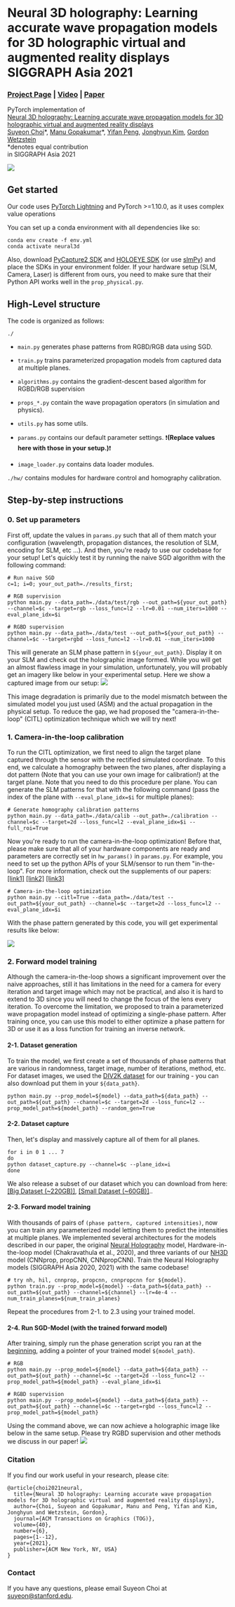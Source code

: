# Neural 3D holography: Learning accurate wave propagation models for 3D holographic virtual and augmented reality displays <br> SIGGRAPH Asia 2021
### [Project Page](http://www.computationalimaging.org/publications/neuralholography3d/) | [Video](https://www.youtube.com/watch?v=EsxGnUd8Efs) | [Paper](https://www.computationalimaging.org/wp-content/uploads/2021/08/NeuralHolography3D.pdf)
PyTorch implementation of <br>
[Neural 3D holography: Learning accurate wave propagation models for 3D holographic virtual and augmented reality displays](http://www.computationalimaging.org/publications/neuralholography3d/)<br>
 [Suyeon Choi](http://stanford.edu/~suyeon/)\*,
 [Manu Gopakumar](https://www.linkedin.com/in/manu-gopakumar-25032412b/)\*,
 [Yifan Peng](http://web.stanford.edu/~evanpeng/),
 [Jonghyun Kim](http://j-kim.kr/),
 [Gordon Wetzstein](https://computationalimaging.org)<br>
  \*denotes equal contribution  
in SIGGRAPH Asia 2021

<img src='img/teaser.png'/>

## Get started
Our code uses [PyTorch Lightning](https://www.pytorchlightning.ai/) and PyTorch >=1.10.0, as it uses complex value operations

You can set up a conda environment with all dependencies like so:
```
conda env create -f env.yml
conda activate neural3d
```

Also, download [PyCapture2 SDK](https://www.flir.com/products/flycapture-sdk/) and [HOLOEYE SDK](https://holoeye.com/spatial-light-modulators/slm-software/slm-display-sdk/) (or use [slmPy](https://github.com/wavefrontshaping/slmPy)) and place the SDKs in your environment folder. If your hardware setup (SLM, Camera, Laser) is different from ours, you need to make sure that their Python API works well in the ```prop_physical.py```.

## High-Level structure

The code is organized as follows:


`./`
* ```main.py``` generates phase patterns from RGBD/RGB data using SGD.
* ```train.py``` trains parameterized propagation models from captured data at multiple planes.
* ```algorithms.py``` contains the gradient-descent based algorithm for RGBD/RGB supervision



* ```props_*.py``` contain the wave propagation operators (in simulation and physics).
* ```utils.py``` has some utils.
* ```params.py``` contains our default parameter settings. :heavy_exclamation_mark:**(Replace values here with those in your setup.)**:heavy_exclamation_mark:
* ```image_loader.py``` contains data loader modules.

`./hw/` contains modules for hardware control and homography calibration.

## Step-by-step instructions
### 0. Set up parameters 
First off, update the values in ``` params.py ``` such that all of them match your configuration (wavelength, propagation distances, the resolution of SLM, encoding for SLM, etc ...). And then, you're ready to use our codebase for your setup! Let's quickly test it by running the naive SGD algorithm with the following command: 
```
# Run naive SGD
c=1; i=0; your_out_path=./results_first;

# RGB supervision
python main.py --data_path=./data/test/rgb --out_path=${your_out_path} --channel=$c --target=rgb --loss_func=l2 --lr=0.01 --num_iters=1000 --eval_plane_idx=$i

# RGBD supervision
python main.py --data_path=./data/test --out_path=${your_out_path} --channel=$c --target=rgbd --loss_func=l2 --lr=0.01 --num_iters=1000

```
This will generate an SLM phase pattern in ```${your_out_path}```. Display it on your SLM and check out the holographic image formed. While you will get an almost flawless image in your simulation, unfortunately, you will probably get an imagery like below in your experimental setup. Here we show a captured image from our setup:
<img src='img/sgd-asm.png'/>

This image degradation is primarily due to the model mismatch between the simulated model you just used (ASM) and the actual propagation in the physical setup. To reduce the gap, we had proposed the "camera-in-the-loop" (CITL) optimization technique which we will try next!

### 1. Camera-in-the-loop calibration
To run the CITL optimization, we first need to align the target plane captured through the sensor with the rectified simulated coordinate. To this end, we calculate a homography between the two planes, after displaying a dot pattern (Note that you can use your own image for calibration!) at the target plane. Note that you need to do this procedure per plane. You can generate the SLM patterns for that with the following command (pass the index of the plane with ```--eval_plane_idx=$i``` for multiple planes): 

```
# Generate homography calibration patterns
python main.py --data_path=./data/calib --out_path=./calibration --channel=$c --target=2d --loss_func=l2 --eval_plane_idx=$i --full_roi=True

```
Now you're ready to run the camera-in-the-loop optimization! Before that, please make sure that all of your hardware components are ready and parameters are correctly set in ```hw_params()``` in ```params.py```. For example, you need to set up the python APIs of your SLM/sensor to run them "in-the-loop". For more information, check out the supplements of our papers: [[link1]](https://drive.google.com/file/d/1vay4xeg5iC7y8CLWR6nQEWe3mjBuqCWB/view) [[link2]](https://opg.optica.org/optica/viewmedia.cfm?uri=optica-8-2-143&seq=s001) [[link3]](https://drive.google.com/file/d/1FNSXBYivIN9hqDUxzUIMgSFVKJKtFEOr/view)
```
# Camera-in-the-loop optimization
python main.py --citl=True --data_path=./data/test --out_path=${your_out_path} --channel=$c --target=2d --loss_func=l2 --eval_plane_idx=$i

```
With the phase pattern generated by this code, you will get experimental results like below:

<img src='img/citl-asm.png'/>

### 2. Forward model training
Although the camera-in-the-loop shows a significant improvement over the naive approaches, still it has limitations in the need for a camera for every iteration and target image which may not be practical, and also it is hard to extend to 3D since you will need to change the focus of the lens every iteration. To overcome the limitation, we proposed to train a parameterized wave propagation model instead of optimizing a single-phase pattern. After training once, you can use this model to either optimize a phase pattern for 3D or use it as a loss function for training an inverse network.

#### 2-1. Dataset generation
To train the model, we first create a set of thousands of phase patterns that are various in randomness, target image, number of iterations, method, etc. 
For dataset images, we used the [DIV2K dataset](https://data.vision.ee.ethz.ch/cvl/DIV2K/) for our training - you can also download put them in your ```${data_path}```.

```
python main.py --prop_model=${model} --data_path=${data_path} --out_path=${out_path} --channel=$c --target=2d --loss_func=l2 --prop_model_path=${model_path} --random_gen=True

```

#### 2-2. Dataset capture
Then, let's display and massively capture all of them for all planes.
```
for i in 0 1 ... 7
do
python dataset_capture.py --channel=$c --plane_idx=i
done
```
We also release a subset of our dataset which you can download from here: [[Big Dataset (~220GB)]](https://drive.google.com/file/d/1E9ppFPwueGwRTG9yRk9wbB3Xy7eOOGOI/view?usp=sharing), [[Small Dataset (~60GB)]](https://drive.google.com/file/d/1EC2pzHlsB_P_braGc1r71oKt9vlmwzlq/view?usp=sharing)..
#### 2-3. Forward model training
With thousands of pairs of `(phase pattern, captured intensities)`, now you can train any parameterized model letting them to predict the intensities at multiple planes. We implemented several architectures for the models described in our paper, the original [Neural Holography](https://www.computationalimaging.org/publications/neuralholography/) model, Hardware-in-the-loop model (Chakravathula et al., 2020), and three variants of our [NH3D](https://www.computationalimaging.org/publications/neuralholography3d/) model (CNNprop, propCNN, CNNpropCNN).
Train the Neural Holography models (SIGGRAPH Asia 2020, 2021) with the same codebase!
```
# try nh, hil, cnnprop, propcnn, cnnpropcnn for ${model}.
python train.py --prop_model=${model} --data_path=${data_path} --out_path=${out_path} --channel=${channel} --lr=4e-4 --num_train_planes=${num_train_planes}
```

Repeat the procedures from 2-1. to 2.3 using your trained model. 

#### 2-4. Run SGD-Model (with the trained forward model)
After training, simply run the phase generation script you ran at the [beginning](#step-by-step-instructions), adding a pointer of your trained model `${model_path}`.
```
# RGB
python main.py --prop_model=${model} --data_path=${data_path} --out_path=${out_path} --channel=$c --target=2d --loss_func=l2 --prop_model_path=${model_path} --eval_plane_idx=$i

# RGBD supervision
python main.py --prop_model=${model} --data_path=${data_path} --out_path=${out_path} --channel=$c --target=rgbd --loss_func=l2 --prop_model_path=${model_path}
```

Using the command above, we can now achieve a holographic image like below in the same setup. Please try RGBD supervision and other methods we discuss in our paper!
<img src='img/sgd-ours.png'/>

### Citation
If you find our work useful in your research, please cite:
```
@article{choi2021neural,
  title={Neural 3D holography: Learning accurate wave propagation models for 3D holographic virtual and augmented reality displays},
  author={Choi, Suyeon and Gopakumar, Manu and Peng, Yifan and Kim, Jonghyun and Wetzstein, Gordon},
  journal={ACM Transactions on Graphics (TOG)},
  volume={40},
  number={6},
  pages={1--12},
  year={2021},
  publisher={ACM New York, NY, USA}
}
```

### Contact
If you have any questions, please email Suyeon Choi at suyeon@stanford.edu.
